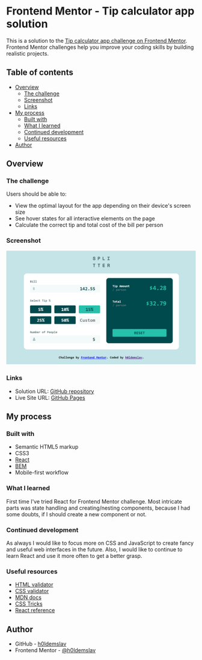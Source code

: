 # Frontend Mentor - Tip calculator app solution

This is a solution to the [Tip calculator app challenge on Frontend Mentor](https://www.frontendmentor.io/challenges/tip-calculator-app-ugJNGbJUX). Frontend Mentor challenges help you improve your coding skills by building realistic projects.

## Table of contents

- [Overview](#overview)
  - [The challenge](#the-challenge)
  - [Screenshot](#screenshot)
  - [Links](#links)
- [My process](#my-process)
  - [Built with](#built-with)
  - [What I learned](#what-i-learned)
  - [Continued development](#continued-development)
  - [Useful resources](#useful-resources)
- [Author](#author)

## Overview

### The challenge

Users should be able to:

- View the optimal layout for the app depending on their device's screen size
- See hover states for all interactive elements on the page
- Calculate the correct tip and total cost of the bill per person

### Screenshot

![](./screenshots/preview-desktop.png)

### Links

- Solution URL: [GitHub repository](https://github.com/h0ldemslav/frontend-mentor-challenges/tree/master/junior/tip-calculator-app-main)
- Live Site URL: [GitHub Pages](https://h0ldemslav.github.io/frontend-mentor-challenges/junior/tip-calculator-app-main/index.html)

## My process

### Built with

- Semantic HTML5 markup
- CSS3
- [React](https://reactjs.org/)
- [BEM](https://en.bem.info/methodology/quick-start/)
- Mobile-first workflow

### What I learned

First time I've tried React for Frontend Mentor challenge. Most intricate parts was state handling and creating/nesting components, because I had some doubts, if I should create a new component or not.

### Continued development

As always I would like to focus more on CSS and JavaScript to create fancy and useful web interfaces in the future. Also, I would like to continue to learn React and use it more often to get a better grasp.

### Useful resources

- [HTML validator](https://validator.w3.org/#validate_by_input)
- [CSS validator](https://jigsaw.w3.org/css-validator/validator.html.en#validate_by_input)
- [MDN docs](https://developer.mozilla.org/en-US/)
- [CSS Tricks](https://css-tricks.com)
- [React reference](https://react.dev/reference/react)

## Author

- GitHub - [h0ldemslav](https://github.com/h0ldemslav)
- Frontend Mentor - [@h0ldemslav](https://www.frontendmentor.io/profile/h0ldemslav)

